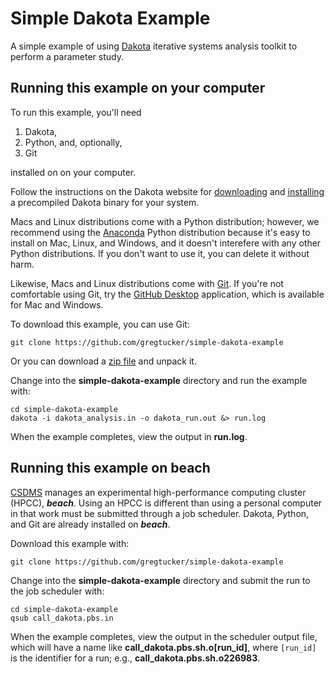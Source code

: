 # Simple Dakota Example

A simple example of using [Dakota](https://dakota.sandia.gov/)
iterative systems analysis toolkit
to perform a parameter study.

## Running this example on your computer

To run this example,
you'll need

1. Dakota,
1. Python, and, optionally,
1. Git

installed on on your computer.

Follow the instructions on the Dakota website
for [downloading](https://dakota.sandia.gov/download.html) and
[installing](https://dakota.sandia.gov/content/install-linux-macosx)
a precompiled Dakota binary for your system.

Macs and Linux distributions come with a Python distribution;
however, we recommend using the
[Anaconda](https://www.continuum.io/downloads)
Python distribution
because it's easy to install on Mac, Linux, and Windows,
and it doesn't interefere with any other Python distributions.
If you don't want to use it, you can delete it without harm.

Likewise, Macs and Linux distributions come with
[Git](https://git-scm.com/).
If you're not comfortable using Git,
try the [GitHub Desktop](https://desktop.github.com/) application,
which is available for Mac and Windows.

To download this example,
you can use Git:

    git clone https://github.com/gregtucker/simple-dakota-example

Or you can download a
[zip file](https://github.com/gregtucker/simple-dakota-example/archive/master.zip)
and unpack it.

Change into the **simple-dakota-example** directory
and run the example with:

	cd simple-dakota-example
	dakota -i dakota_analysis.in -o dakota_run.out &> run.log

When the example completes,
view the output in **run.log**.


## Running this example on beach

[CSDMS](https://csdms.colorado.edu)
manages an experimental high-performance computing cluster (HPCC),
***beach***.
Using an HPCC is different than using a personal computer
in that work must be submitted through a job scheduler.
Dakota, Python, and Git are already installed on ***beach***.

Download this example with:

    git clone https://github.com/gregtucker/simple-dakota-example

Change into the **simple-dakota-example** directory
and submit the run to the job scheduler with:

	cd simple-dakota-example
	qsub call_dakota.pbs.in

When the example completes,
view the output in the scheduler output file,
which will have a name like
**call_dakota.pbs.sh.o[run_id]**,
where `[run_id]` is the identifier for a run;
e.g., **call_dakota.pbs.sh.o226983**.
